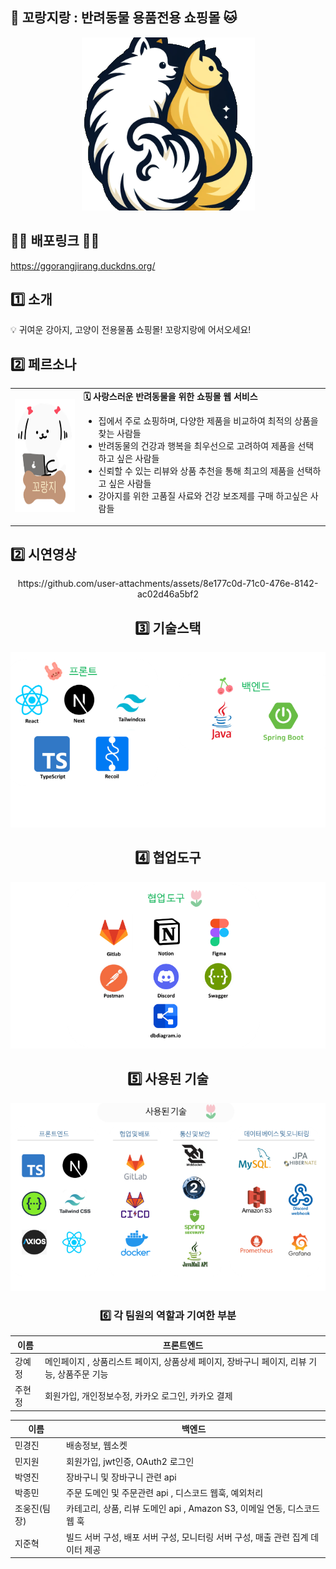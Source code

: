 ## 🐶 꼬랑지랑 : 반려동물 용품전용 쇼핑몰 🐱

<p align="center">
  <img src="public/readme/ggorangirang.png" alt="로고">
</p>


## 👩‍💻 배포링크 👨‍💻
https://ggorangjirang.duckdns.org/


## 1️⃣ 소개

<aside>
💡 귀여운 강아지, 고양이 전용물품 쇼핑몰! 꼬랑지랑에 어서오세요!

</aside>

## 2️⃣ 페르소나

<table>
  <tr>
    <td align="center" valign="middle"><img src="public/readme/ggorange.png" width="120" height="180"></td>
    <td>
      <strong> 🗓️ 사랑스러운 반려동물을 위한 쇼핑몰 웹 서비스</strong><br>
      <ul>
        <li>집에서 주로 쇼핑하며, 다양한 제품을 비교하여 최적의 상품을 찾는 사람들</li>
        <li>반려동물의 건강과 행복을 최우선으로 고려하여 제품을 선택하고 싶은 사람들</li>
        <li>신뢰할 수 있는 리뷰와 상품 추천을 통해 최고의 제품을 선택하고 싶은 사람들</li>
        <li>강아지를 위한 고품질 사료와 건강 보조제를 구매 하고싶은 사람들</li>
      </ul>
    </td>
  </tr>
</table>

## 2️⃣ 시연영상
<div align="center">
https://github.com/user-attachments/assets/8e177c0d-71c0-476e-8142-ac02d46a5bf2
<div>

## 3️⃣ 기술스택

<p align="center">
  <img src="public/readme/stack.png" alt="stack">
</p>
 

## 4️⃣ 협업도구
<p align="center">
  <img src="public/readme/tools.png" alt="tools">
</p>
 
## 5️⃣ 사용된 기술

<p align="center">
  <img src="public/readme/using.png" alt="using">
</p>

### 6️⃣ 각 팀원의 역할과 기여한 부분
| 이름 | 프론트엔드  |
| --- | --- |
| 강예정 | 메인페이지 , 상품리스트 페이지, 상품상세 페이지, 장바구니 페이지, 리뷰 기능, 상품주문 기능 |
| 주현정 | 회원가입, 개인정보수정, 카카오 로그인, 카카오 결제 |

| 이름 | 백엔드 |
| --- | --- |
| 민경진 | 배송정보, 웹소켓 |
| 민지원 | 회원가입, jwt인증, OAuth2 로그인 |
| 박영진 | 장바구니 및 장바구니 관련 api |
| 박종민 | 주문 도메인 및 주문관련 api , 디스코드 웹훅, 예외처리 |
| 조웅진(팀장) | 카테고리, 상품, 리뷰 도메인 api , Amazon S3, 이메일 연동, 디스코드 웹 훅 |
| 지준혁 | 빌드 서버 구성, 배포 서버 구성, 모니터링 서버 구성, 매출 관련 집계 데이터 제공 |